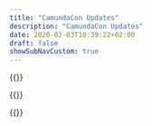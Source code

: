 ```yaml
---
title: "CamundaCon Updates"
description: "CamundaCon Updates"
date: 2020-02-03T10:39:22+02:00
draft: false
showSubNavCustom: true
---
```



{{<highlight title="CamundaCon Updates" >}}



{{</highlight>}}

{{<camundaconupdates>}}
